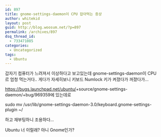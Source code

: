 ```yaml
---
id: 897
title: gnome-settings-daemon이 CPU 잡아먹는 증상
author: whitekid
layout: post
guid: http://blog.woosum.net/?p=897
permalink: /archives/897
dsq_thread_id:
  - 733471085
categories:
  - Uncategorized
tags:
  - Ubuntu
---
```

갑자기 컴퓨터가 느려져서 이상하다고 보고있는데 gnome-settings-daemon이 CPU르 엄청 먹는거다.. 게다가 자세히보니 키보드 Numlock 키가 켜졌다가 꺼졌다가...

<https://bugs.launchpad.net/ubuntu/>+source/gnome-settings-daemon/+bug/969359에 있는데로

<p id="yui_3_2_0_1_1340167277331967">
  sudo mv /usr/lib/<wbr>gnome-settings-<wbr>daemon-<wbr>3.0/keyboard.<wbr>gnome-settings-<wbr>plugin ~/</wbr></wbr></wbr></wbr></wbr>
</p>

하고 재부팅하니 조용하다...

Ubuntu 너 이럴래? 아니 Gnome인가?
